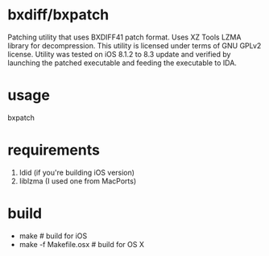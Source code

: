 # bxdiff/bxpatch
Patching utility that uses BXDIFF41 patch format.
Uses XZ Tools LZMA library for decompression.
This utility is licensed under terms of GNU GPLv2 license.
Utility was tested on iOS 8.1.2 to 8.3 update and verified by
launching the patched executable and feeding the executable to IDA.

# usage
bxpatch <in file> <out file> <bxdiff patch file>

# requirements
1. ldid (if you're building iOS version)
2. liblzma (I used one from MacPorts)

# build
- make # build for iOS
- make -f Makefile.osx # build for OS X
